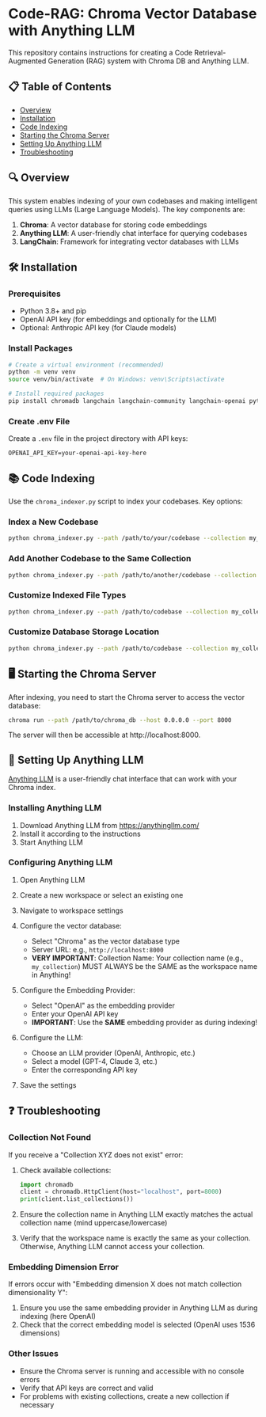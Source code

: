 # Code-RAG: Chroma Vector Database with Anything LLM

This repository contains instructions for creating a Code Retrieval-Augmented Generation (RAG) system with Chroma DB and Anything LLM.

## 📋 Table of Contents

- [Overview](#overview)
- [Installation](#installation)
- [Code Indexing](#code-indexing)
- [Starting the Chroma Server](#starting-the-chroma-server)
- [Setting Up Anything LLM](#setting-up-anything-llm)
- [Troubleshooting](#troubleshooting)

## 🔍 Overview

This system enables indexing of your own codebases and making intelligent queries using LLMs (Large Language Models). The key components are:

1. **Chroma**: A vector database for storing code embeddings
2. **Anything LLM**: A user-friendly chat interface for querying codebases
3. **LangChain**: Framework for integrating vector databases with LLMs

## 🛠️ Installation

### Prerequisites

- Python 3.8+ and pip
- OpenAI API key (for embeddings and optionally for the LLM)
- Optional: Anthropic API key (for Claude models)

### Install Packages

```bash
# Create a virtual environment (recommended)
python -m venv venv
source venv/bin/activate  # On Windows: venv\Scripts\activate

# Install required packages
pip install chromadb langchain langchain-community langchain-openai python-dotenv
```

### Create .env File

Create a `.env` file in the project directory with API keys:

```
OPENAI_API_KEY=your-openai-api-key-here
```

## 📚 Code Indexing

Use the `chroma_indexer.py` script to index your codebases. Key options:

### Index a New Codebase

```bash
python chroma_indexer.py --path /path/to/your/codebase --collection my_collection
```

### Add Another Codebase to the Same Collection

```bash
python chroma_indexer.py --path /path/to/another/codebase --collection my_collection --add
```

### Customize Indexed File Types

```bash
python chroma_indexer.py --path /path/to/codebase --collection my_collection --extensions .py,.js,.html,.ts,.jsx
```

### Customize Database Storage Location

```bash
python chroma_indexer.py --path /path/to/codebase --collection my_collection --persist-dir /path/to/chroma_db
```

## 🖥️ Starting the Chroma Server

After indexing, you need to start the Chroma server to access the vector database:

```bash
chroma run --path /path/to/chroma_db --host 0.0.0.0 --port 8000
```

The server will then be accessible at http://localhost:8000.

## 🤖 Setting Up Anything LLM

[Anything LLM](https://anythingllm.com/) is a user-friendly chat interface that can work with your Chroma index.

### Installing Anything LLM

1. Download Anything LLM from https://anythingllm.com/
2. Install it according to the instructions
3. Start Anything LLM

### Configuring Anything LLM

1. Open Anything LLM
2. Create a new workspace or select an existing one
3. Navigate to workspace settings

4. Configure the vector database:
   - Select "Chroma" as the vector database type
   - Server URL: e.g., `http://localhost:8000`
   - **VERY IMPORTANT**: Collection Name: Your collection name (e.g., `my_collection`) MUST ALWAYS be the SAME as the workspace name in Anything!

5. Configure the Embedding Provider:
   - Select "OpenAI" as the embedding provider
   - Enter your OpenAI API key
   - **IMPORTANT**: Use the **SAME** embedding provider as during indexing!

6. Configure the LLM:
   - Choose an LLM provider (OpenAI, Anthropic, etc.)
   - Select a model (GPT-4, Claude 3, etc.)
   - Enter the corresponding API key

7. Save the settings

## ❓ Troubleshooting

### Collection Not Found

If you receive a "Collection XYZ does not exist" error:

1. Check available collections:
   ```python
   import chromadb
   client = chromadb.HttpClient(host="localhost", port=8000)
   print(client.list_collections())
   ```

2. Ensure the collection name in Anything LLM exactly matches the actual collection name (mind uppercase/lowercase)

3. Verify that the workspace name is exactly the same as your collection. Otherwise, Anything LLM cannot access your collection.

### Embedding Dimension Error

If errors occur with "Embedding dimension X does not match collection dimensionality Y":

1. Ensure you use the same embedding provider in Anything LLM as during indexing (here OpenAI)
2. Check that the correct embedding model is selected (OpenAI uses 1536 dimensions)

### Other Issues

- Ensure the Chroma server is running and accessible with no console errors
- Verify that API keys are correct and valid
- For problems with existing collections, create a new collection if necessary